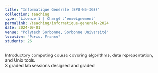 ```yaml
---
title: "Informatique Générale (EPU-N5-IGE)"
collection: teaching
type: "Licence 1 | Chargé d’enseignement"
permalink: /teaching/informatique-generale-2024
date: 2024-09-01
venue: "Polytech Sorbonne, Sorbonne Université"
location: "Paris, France"
students: 26
---
```


Introductory computing course covering algorithms, data representation, and Unix tools.  
3 graded lab sessions designed and graded.
